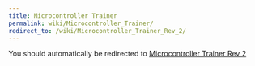 ```yaml
---
title: Microcontroller Trainer
permalink: wiki/Microcontroller_Trainer/
redirect_to: /wiki/Microcontroller_Trainer_Rev_2/
---
```


You should automatically be redirected to [Microcontroller Trainer Rev 2](/wiki/Microcontroller_Trainer_Rev_2/)
